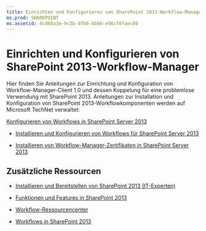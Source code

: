 ```yaml
---
title: Einrichten und Konfigurieren von SharePoint 2013-Workflow-Manager
ms.prod: SHAREPOINT
ms.assetid: 4cd68a3e-9c3b-4fb9-bb66-e96cf0faec69
---
```



# Einrichten und Konfigurieren von SharePoint 2013-Workflow-Manager
Hier finden Sie Anleitungen zur Einrichtung und Konfiguration von Workflow-Manager-Client 1.0 und dessen Koppelung für eine problemlose Verwendung mit SharePoint 2013. 
Anleitungen zur Installation und Konfiguration von SharePoint 2013-Workflowkomponenten werden auf Microsoft TechNet verwaltet:
  
    
    

 [Konfigurieren von Workflows in SharePoint Server 2013](http://technet.microsoft.com/de-de/library/jj658586%28v=office.15%29)
-  [Installieren und Konfigurieren von Workflows für SharePoint Server 2013](http://technet.microsoft.com/de-de/library/jj658588%28v=office.15%29)
    
  
-  [Installieren von Workflow-Manager-Zertifikaten in SharePoint Server 2013](http://technet.microsoft.com/de-de/library/jj658589%28v=office.15%29)
    
  

## Zusätzliche Ressourcen


-  [Installieren und Bereitstellen von SharePoint 2013 (IT-Experten)](http://technet.microsoft.com/de-de/sharepoint/fp142376)
    
  
-  [Funktionen und Features in SharePoint 2013](http://technet.microsoft.com/de-de/sharepoint/fp142374)
    
  
-  [Workflow-Ressourcencenter](http://technet.microsoft.com/de-de/sharepoint/jj556245)
    
  
-  [Workflows in SharePoint 2013](workflows-in-sharepoint-2013.md)
    
  

